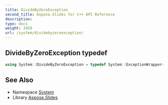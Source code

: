 ```yaml
---
title: DivideByZeroException
second_title: Aspose.Slides for C++ API Reference
description: 
type: docs
weight: 3459
url: /system/dividebyzeroexception/
---
```

## DivideByZeroException typedef




```cpp
using System::DivideByZeroException = typedef System::ExceptionWrapper<Details_DivideByZeroException >
```

## See Also

* Namespace [System](../)
* Library [Aspose.Slides](../../)